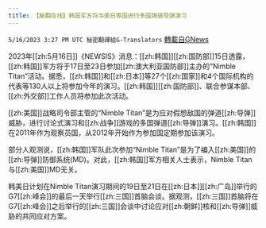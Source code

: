 ```yaml
---
title: 【秘翻在线】韩国军方将与美日等国进行多国弹道导弹演习
---
```

`5/16/2023 3:27 PM UTC 秘密翻譯組G-Translators` [轉載自GNews](https://gnews.org/articles/1305217)

2023年[[zh:5月16日]]《NEWSIS》消息：[[zh:韩国]][[zh:国防部]]15日透露，[[zh:韩国]]军方将于17日至23日参加[[zh:澳大利亚国防部]]主办的“Nimble Titan”活动。据悉，[[zh:韩国]]和[[zh:日本]]等27个[[zh:国家]]和4个国际机构的代表等130人以上将参加今年的演习。[[zh:韩国]][[zh:国防部]]、联合参谋本部、[[zh:外交部]]工作人员将参加此次活动。

[[zh:美国]]战略司令部主管的“Nimble Titan”是为应对假想敌国的弹道[[zh:导弹]]威胁，进行讨论式演习和[[zh:战争]]游戏的多国弹道[[zh:导弹]]演习。[[zh:韩国]]在2011年作为观察员国，从2012年开始作为参加国定期参加该演习。

部分人观测说，[[zh:韩国]]军队此次参加“Nimble Titan”是为了编入[[zh:美国]]的[[zh:导弹]]防御系统(MD)。对此，[[zh:韩国]]军方相关人士表示，Nimble Titan与[[zh:美国]]MD无关。

韩美日计划在Nimble Titan演习期间的19日至21日在[[zh:日本]][[zh:广岛]]举行的G7[[zh:峰会]]的最后一天举行[[zh:三国]]首脑会谈。据观测，[[zh:三国]]首脑将在G7[[zh:峰会]]之后举行的[[zh:三国]]会谈中讨论应对[[zh:朝鲜]]核和[[zh:导弹]]威胁的共同应对方案。
